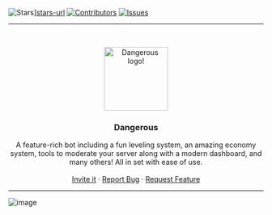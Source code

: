 ![Stars][stars-shield]][stars-url]
[![Contributors][contributors-shield]][contributors-url]
[![Issues][issues-shield]][issues-url]

___

<br />
<p align="center">
  <a href="https://github.com/Kyriakoskyr12/Dangerous">
    <img src="https://media.discordapp.net/attachments/901556655421005894/904124705143922708/20211030_173429.jpg" alt="Dangerous logo!" width="126" height="126">
  </a>

  <h3 align="center">Dangerous</h3>

  <p align="center">
    A feature-rich bot including a fun leveling system, an amazing economy system, tools to moderate your server along with a modern dashboard, and many others! All in set with ease of use.
    <br />
    <br />
    <a href="https://discord.com/api/oauth2/authorize?client_id=520577898642407434&redirect_uri=https%3A%2F%2Fprotector.shadowct.eu&scope=applications.commands">Invite it</a>
    ·
    <a href="https://github.com/tougrel/shady/issues">Report Bug</a>
    ·
    <a href="https://github.com/tougrel/shady/issues">Request Feature</a>
  </p>
</p>

___

![image](https://cdn.discordapp.com/attachments/877679382280421416/877682147492765716/unknown.png)


[contributors-shield]: https://img.shields.io/github/contributors/tougrel/shady.svg?style=for-the-badge
[contributors-url]: https://github.com/tougrel/shady/graphs/contributors

[stars-shield]: https://img.shields.io/github/stars/tougrel/shady.svg?style=for-the-badge
[stars-url]: https://img.shields.io/github/stars/tougrel/shady?color=fff159&label=Stars&style=for-the-badge&logo=github

[issues-shield]: https://img.shields.io/github/issues/tougrel/shady.svg?style=for-the-badge
[issues-url]: https://img.shields.io/github/issues/tougrel/shady.svg?style=for-the-badge
